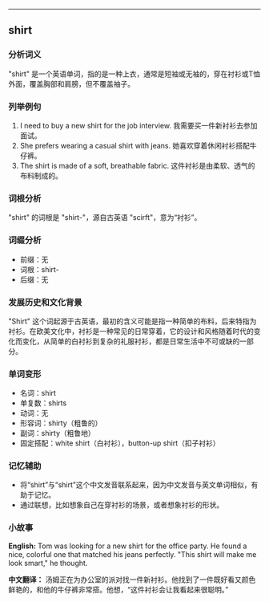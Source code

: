 
---------------
## shirt
### 分析词义
"shirt" 是一个英语单词，指的是一种上衣，通常是短袖或无袖的，穿在衬衫或T恤外面，覆盖胸部和肩膀，但不覆盖袖子。

### 列举例句
1. I need to buy a new shirt for the job interview.
   我需要买一件新衬衫去参加面试。
2. She prefers wearing a casual shirt with jeans.
   她喜欢穿着休闲衬衫搭配牛仔裤。
3. The shirt is made of a soft, breathable fabric.
   这件衬衫是由柔软、透气的布料制成的。

### 词根分析
"shirt" 的词根是 "shirt-"，源自古英语 "scirft"，意为“衬衫”。

### 词缀分析
- 前缀：无
- 词根：shirt-
- 后缀：无

### 发展历史和文化背景
"Shirt" 这个词起源于古英语，最初的含义可能是指一种简单的布料，后来特指为衬衫。在欧美文化中，衬衫是一种常见的日常穿着，它的设计和风格随着时代的变化而变化，从简单的白衬衫到复杂的礼服衬衫，都是日常生活中不可或缺的一部分。

### 单词变形
- 名词：shirt
- 单复数：shirts
- 动词：无
- 形容词：shirty（粗鲁的）
- 副词：shirty（粗鲁地）
- 固定搭配：white shirt（白衬衫），button-up shirt（扣子衬衫）

### 记忆辅助
- 将“shirt”与“shirt”这个中文发音联系起来，因为中文发音与英文单词相似，有助于记忆。
- 通过联想，比如想象自己在穿衬衫的场景，或者想象衬衫的形状。

### 小故事
**English:**
Tom was looking for a new shirt for the office party. He found a nice, colorful one that matched his jeans perfectly. "This shirt will make me look smart," he thought.

**中文翻译：**
汤姆正在为办公室的派对找一件新衬衫。他找到了一件既好看又颜色鲜艳的，和他的牛仔裤非常搭。他想，“这件衬衫会让我看起来很聪明。”

